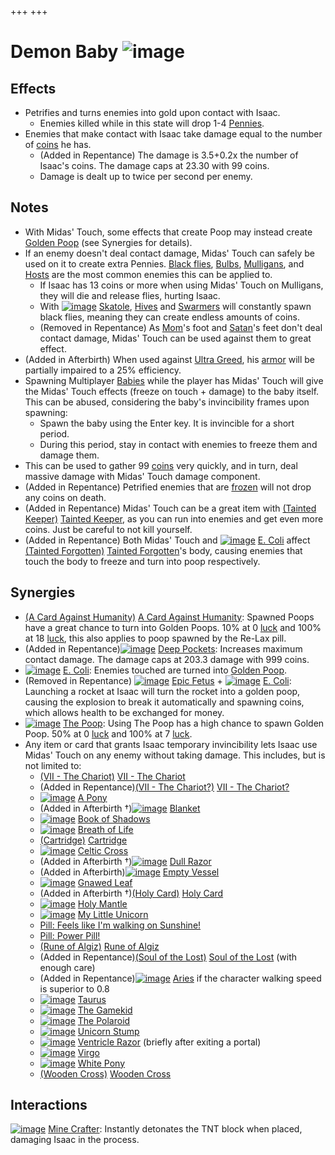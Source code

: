 +++
+++

 # Demon Baby ![image](/image/Demon_Baby.png) 


Effects
---------


* Petrifies and turns enemies into gold upon contact with Isaac.
	+ Enemies killed while in this state will drop 1-4 [Pennies](/wiki/Penny "Penny").
* Enemies that make contact with Isaac take damage equal to the number of [coins](/wiki/Coin "Coin") he has.
	+ (Added in Repentance) The damage is 3.5+0.2x the number of Isaac's coins. The damage caps at 23.30 with 99 coins.
	+ Damage is dealt up to twice per second per enemy.


Notes
-------


* With Midas' Touch, some effects that create Poop may instead create [Golden Poop](/wiki/Golden_Poop "Golden Poop") (see Synergies for details).
* If an enemy doesn't deal contact damage, Midas' Touch can safely be used on it to create extra Pennies. [Black flies](/wiki/Black_Fly "Black Fly"), [Bulbs](/wiki/Bulb "Bulb"), [Mulligans](/wiki/Mulligan "Mulligan"), and [Hosts](/wiki/Host "Host") are the most common enemies this can be applied to.
	+ If Isaac has 13 coins or more when using Midas' Touch on Mulligans, they will die and release flies, hurting Isaac.
	+ With [![image](/image/Skatole.png)](/wiki/Skatole "Skatole") [Skatole](/wiki/Skatole "Skatole"), [Hives](/wiki/Hive "Hive") and [Swarmers](/wiki/Swarmer "Swarmer") will constantly spawn black flies, meaning they can create endless amounts of coins.
	+ (Removed in Repentance) As [Mom](/wiki/Mom "Mom")'s foot and [Satan](/wiki/Satan "Satan")'s feet don't deal contact damage, Midas' Touch can be used against them to great effect.
* (Added in Afterbirth) When used against [Ultra Greed](/wiki/Ultra_Greed "Ultra Greed"), his [armor](/wiki/Damage_scaling "Damage scaling") will be partially impaired to a 25% efficiency.
* Spawning Multiplayer [Babies](/wiki/Babies "Babies") while the player has Midas' Touch will give the Midas' Touch effects (freeze on touch + damage) to the baby itself. This can be abused, considering the baby's invincibility frames upon spawning:
	+ Spawn the baby using the Enter key. It is invincible for a short period.
	+ During this period, stay in contact with enemies to freeze them and damage them.
* This can be used to gather 99 [coins](/wiki/Coin "Coin") very quickly, and in turn, deal massive damage with Midas' Touch damage component.
* (Added in Repentance) Petrified enemies that are [frozen](/wiki/Freeze "Freeze") will not drop any coins on death.
* (Added in Repentance) Midas' Touch can be a great item with  [(Tainted Keeper)](/wiki/Tainted_Keeper "Tainted Keeper") [Tainted Keeper](/wiki/Tainted_Keeper "Tainted Keeper"), as you can run into enemies and get even more coins. Just be careful to not kill yourself.
* (Added in Repentance) Both Midas' Touch and [![image](/image/E._Coli.png)](/wiki/E._Coli "E. Coli") [E. Coli](/wiki/E._Coli "E. Coli") affect  [(Tainted Forgotten)](/wiki/Tainted_Forgotten "Tainted Forgotten") [Tainted Forgotten](/wiki/Tainted_Forgotten "Tainted Forgotten")'s body, causing enemies that touch the body to freeze and turn into poop respectively.


Synergies
-----------


* [(A Card Against Humanity)](/wiki/A_Card_Against_Humanity "A Card Against Humanity") [A Card Against Humanity](/wiki/A_Card_Against_Humanity "A Card Against Humanity"): Spawned Poops have a great chance to turn into Golden Poops. 10% at 0 [luck](/wiki/Luck "Luck") and 100% at 18 [luck](/wiki/Luck "Luck"), this also applies to poop spawned by the Re-Lax pill.
* (Added in Repentance)[![image](/image/Deep_Pockets.png)](/wiki/Deep_Pockets "Deep Pockets") [Deep Pockets](/wiki/Deep_Pockets "Deep Pockets"): Increases maximum contact damage. The damage caps at 203.3 damage with 999 coins.
* [![image](/image/E._Coli.png)](/wiki/E._Coli "E. Coli") [E. Coli](/wiki/E._Coli "E. Coli"): Enemies touched are turned into [Golden Poop](/wiki/Poops "Poops").
* (Removed in Repentance) [![image](/image/Epic_Fetus.png)](/wiki/Epic_Fetus "Epic Fetus") [Epic Fetus](/wiki/Epic_Fetus "Epic Fetus") + [![image](/image/E._Coli.png)](/wiki/E._Coli "E. Coli") [E. Coli](/wiki/E._Coli "E. Coli"): Launching a rocket at Isaac will turn the rocket into a golden poop, causing the explosion to break it automatically and spawning coins, which allows health to be exchanged for money.
* [![image](/image/The_Poop.png)](/wiki/The_Poop "The Poop") [The Poop](/wiki/The_Poop "The Poop"): Using The Poop has a high chance to spawn Golden Poop. 50% at 0 [luck](/wiki/Luck "Luck") and 100% at 7 [luck](/wiki/Luck "Luck").
* Any item or card that grants Isaac temporary invincibility lets Isaac use Midas' Touch on any enemy without taking damage. This includes, but is not limited to:
	+ [(VII - The Chariot)](/wiki/Cards_and_Runes "VII - The Chariot") [VII - The Chariot](/wiki/Cards_and_Runes "Cards and Runes")
	+ (Added in Repentance)[(VII - The Chariot?)](/wiki/Cards_and_Runes "VII - The Chariot?") [VII - The Chariot?](/wiki/Cards_and_Runes "Cards and Runes")
	+ [![image](/image/A_Pony.png)](/wiki/A_Pony "A Pony") [A Pony](/wiki/A_Pony "A Pony")
	+ (Added in Afterbirth †)[![image](/image/Blanket.png)](/wiki/Blanket "Blanket") [Blanket](/wiki/Blanket "Blanket")
	+ [![image](/image/Book_of_Shadows.png)](/wiki/Book_of_Shadows "Book of Shadows") [Book of Shadows](/wiki/Book_of_Shadows "Book of Shadows")
	+ [![image](/image/Breath_of_Life.png)](/wiki/Breath_of_Life "Breath of Life") [Breath of Life](/wiki/Breath_of_Life "Breath of Life")
	+ [(Cartridge)](/wiki/Cartridge "Cartridge") [Cartridge](/wiki/Cartridge "Cartridge")
	+ [![image](/image/Celtic_Cross.png)](/wiki/Celtic_Cross "Celtic Cross") [Celtic Cross](/wiki/Celtic_Cross "Celtic Cross")
	+ (Added in Afterbirth †)[![image](/image/Dull_Razor.png)](/wiki/Dull_Razor "Dull Razor") [Dull Razor](/wiki/Dull_Razor "Dull Razor")
	+ (Added in Afterbirth)[![image](/image/Empty_Vessel.png)](/wiki/Empty_Vessel "Empty Vessel") [Empty Vessel](/wiki/Empty_Vessel "Empty Vessel")
	+ [![image](/image/Gnawed_Leaf.png)](/wiki/Gnawed_Leaf "Gnawed Leaf") [Gnawed Leaf](/wiki/Gnawed_Leaf "Gnawed Leaf")
	+ (Added in Afterbirth †)[(Holy Card)](/wiki/Holy_Card "Holy Card") [Holy Card](/wiki/Holy_Card "Holy Card")
	+ [![image](/image/Holy_Mantle.png)](/wiki/Holy_Mantle "Holy Mantle") [Holy Mantle](/wiki/Holy_Mantle "Holy Mantle")
	+ [![image](/image/My_Little_Unicorn.png)](/wiki/My_Little_Unicorn "My Little Unicorn") [My Little Unicorn](/wiki/My_Little_Unicorn "My Little Unicorn")
	+ [Pill: Feels like I'm walking on Sunshine!](https://bindingofisaacrebirth.fandom.com/wiki/Pills#:~:text=Feels%20like%20I'm%20walking%20on%20sunshine!)
	+ [Pill: Power Pill!](https://bindingofisaacrebirth.fandom.com/wiki/Pills#:~:text=Power%20Pill!)
	+ [(Rune of Algiz)](/wiki/Cards_and_Runes "Rune of Algiz") [Rune of Algiz](/wiki/Cards_and_Runes "Cards and Runes")
	+ (Added in Repentance)[(Soul of the Lost)](/wiki/Cards_and_Runes "Soul of the Lost") [Soul of the Lost](/wiki/Cards_and_Runes "Cards and Runes") (with enough care)
	+ (Added in Repentance)[![image](/image/Aries.png)](/wiki/Aries "Aries") [Aries](/wiki/Aries "Aries") if the character walking speed is superior to 0.8
	+ [![image](/image/Taurus.png)](/wiki/Taurus "Taurus") [Taurus](/wiki/Taurus "Taurus")
	+ [![image](/image/The_Gamekid.png)](/wiki/The_Gamekid "The Gamekid") [The Gamekid](/wiki/The_Gamekid "The Gamekid")
	+ [![image](/image/The_Polaroid.png)](/wiki/The_Polaroid "The Polaroid") [The Polaroid](/wiki/The_Polaroid "The Polaroid")
	+ [![image](/image/Unicorn_Stump.png)](/wiki/Unicorn_Stump "Unicorn Stump") [Unicorn Stump](/wiki/Unicorn_Stump "Unicorn Stump")
	+ [![image](/image/Ventricle_Razor.png)](/wiki/Ventricle_Razor "Ventricle Razor") [Ventricle Razor](/wiki/Ventricle_Razor "Ventricle Razor") (briefly after exiting a portal)
	+ [![image](/image/Virgo.png)](/wiki/Virgo "Virgo") [Virgo](/wiki/Virgo "Virgo")
	+ [![image](/image/White_Pony.png)](/wiki/White_Pony "White Pony") [White Pony](/wiki/White_Pony "White Pony")
	+ [(Wooden Cross)](/wiki/Wooden_Cross "Wooden Cross") [Wooden Cross](/wiki/Wooden_Cross "Wooden Cross")


Interactions
--------------


[![image](/image/Mine_Crafter.png)](/wiki/Mine_Crafter "Mine Crafter") [Mine Crafter](/wiki/Mine_Crafter "Mine Crafter"): Instantly detonates the TNT block when placed, damaging Isaac in the process.



